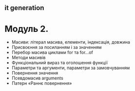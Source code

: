 ## it generation

# Модуль 2.

- Масиви: літерал масива, елементи, індексація, довжина
- Присвоєння за посиланням і за значенням
- Перебор масива циклами for та for...of
- Методи масивів
- Функціональний вираз та оголошення функції
- Параметри та аргументи, параметри за замовчуванням
- Повернення значення
- Псевдомасив arguments
- Патерн «Раннє повернення»
